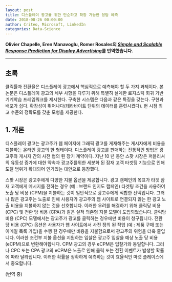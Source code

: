 ```yaml
---
layout: post
title: 디스플레이 광고를 위한 단순하고 확장 가능한 응답 예측
date: 2018-08-26 00:00:00
author: Criteo, Microsoft, LinkedIn
categories: Data-Science
---  
```

  
  
**Olivier Chapelle, Eren Manavoglu, Romer Rosales의 [*Simple and Scalable Response Prediction for Display Advertising*](http://people.csail.mit.edu/romer/papers/TISTRespPredAds.pdf)를 번역했습니다.**
  
  
- - -
    
## 초록
  
클릭률과 전환율은 디스플레이 광고에서 핵심적으로 예측해야 할 두 가지 과제이다. 본 논문은 디스플레이 광고의 세부 사항을 다루기 위해 특별히 설계한 로지스틱 회귀 기반 기계학습 프레임워크를 제시한다. 구축한 시스템은 다음과 같은 특징을 갖는다. 구현과 배포가 쉽다. 확장성이 뛰어나다(테라바이트 단위의 데이터를 훈련시켰다). 현 시점 최고 수준의 정확도를 갖춘 모형을 제공한다.
  
## 1. 개론  
  
디스플레이 광고는 광고주가 웹 페이지에 그래픽 광고를 게재해주는 게시자에게 비용을 지불하는 온라인 광고의 한 형태이다. 디스플레이 광고를 판매하는 전통적인 방법은 광고주와 게시자 간의 사전 협의 된 장기 계약이다. 지난 10 년 동안 스팟 시장은 퍼블리셔의 유동성 증가에 대한 약속과 광고주를위한 세분화 된 잠재 고객 타겟팅 기능으로 인해 도달 범위가 확대되어 인기있는 대안으로 등장했다.
  
스팟 시장은 광고주에게 다양한 지불 옵션을 제공합니다. 광고 캠페인의 목표가 타겟 잠재 고객에게 메시지를 전하는 경우 (예 : 브랜드 인지도 캠페인) 타겟팅 조건을 사용하여 노출 당 비용 (CPM)을 지불하는 것이 일반적으로 광고주에게 적합한 선택입니다. 그러나 많은 광고주는 노출로 인해 사용자가 광고주의 웹 사이트로 연결되지 않는 한 광고 노출 비용을 지불하지 않는 것을 선호합니다. 이러한 우려를 해결하기 위해 클릭당 비용 (CPC) 및 전환 당 비용 (CPA)과 같은 실적 의존형 지불 모델이 도입되었습니다. 클릭당 비용 (CPC) 모델에서는 광고주가 광고를 클릭하는 경우에만 비용이 청구됩니다. 전환 당 비용 (CPC) 옵션은 사용자가 웹 사이트에서 사전 정의 된 작업 (예 : 제품 구매 또는 이메일 목록 가입)을 수행 한 경우에만 비용을 지불함으로써 광고주의 위험을 더욱 줄입니다. 이러한 조건부 지불 옵션을 지원하는 입찰은 광고주 입찰을 예상 노출 당 비용 (eCPM)으로 변환해야합니다. CPM 광고의 경우 eCPM은 입찰가와 동일합니다. 그러나 CPC 또는 CPA 광고의 eCPM은 노출로 인해 클릭 또는 전환 이벤트가 발생할 확률에 따라 달라집니다. 이러한 확률을 정확하게 예측하는 것이 효율적인 마켓 플레이스에서 중요합니다.
  
(번역 중)
